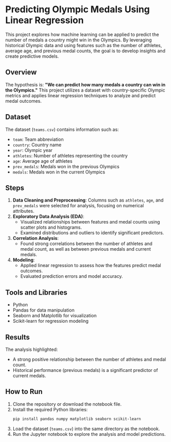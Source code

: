 
# Predicting Olympic Medals Using Linear Regression

This project explores how machine learning can be applied to predict the number of medals a country might win in the Olympics. By leveraging historical Olympic data and using features such as the number of athletes, average age, and previous medal counts, the goal is to develop insights and create predictive models.

## Overview
The hypothesis is: **"We can predict how many medals a country can win in the Olympics."** This project utilizes a dataset with country-specific Olympic metrics and applies linear regression techniques to analyze and predict medal outcomes.

## Dataset
The dataset (`teams.csv`) contains information such as:
- `team`: Team abbreviation
- `country`: Country name
- `year`: Olympic year
- `athletes`: Number of athletes representing the country
- `age`: Average age of athletes
- `prev_medals`: Medals won in the previous Olympics
- `medals`: Medals won in the current Olympics

## Steps
1. **Data Cleaning and Preprocessing**: Columns such as `athletes`, `age`, and `prev_medals` were selected for analysis, focusing on numerical attributes.
2. **Exploratory Data Analysis (EDA)**:
   - Visualized relationships between features and medal counts using scatter plots and histograms.
   - Examined distributions and outliers to identify significant predictors.
3. **Correlation Analysis**:
   - Found strong correlations between the number of athletes and medal count, as well as between previous medals and current medals.
4. **Modeling**:
   - Applied linear regression to assess how the features predict medal outcomes.
   - Evaluated prediction errors and model accuracy.

## Tools and Libraries
- Python
- Pandas for data manipulation
- Seaborn and Matplotlib for visualization
- Scikit-learn for regression modeling

## Results
The analysis highlighted:
- A strong positive relationship between the number of athletes and medal count.
- Historical performance (previous medals) is a significant predictor of current medals.

## How to Run
1. Clone the repository or download the notebook file.
2. Install the required Python libraries:
   ```bash
   pip install pandas numpy matplotlib seaborn scikit-learn
   ```
3. Load the dataset (`teams.csv`) into the same directory as the notebook.
4. Run the Jupyter notebook to explore the analysis and model predictions.
